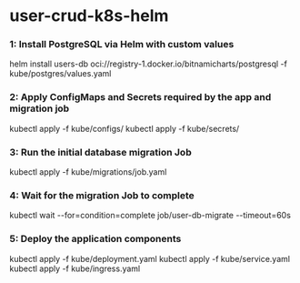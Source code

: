# user-crud-k8s-helm

### 1: Install PostgreSQL via Helm with custom values
helm install users-db oci://registry-1.docker.io/bitnamicharts/postgresql -f kube/postgres/values.yaml

### 2: Apply ConfigMaps and Secrets required by the app and migration job
kubectl apply -f kube/configs/
kubectl apply -f kube/secrets/

### 3: Run the initial database migration Job
kubectl apply -f kube/migrations/job.yaml

### 4: Wait for the migration Job to complete
kubectl wait --for=condition=complete job/user-db-migrate --timeout=60s

### 5: Deploy the application components
kubectl apply -f kube/deployment.yaml
kubectl apply -f kube/service.yaml
kubectl apply -f kube/ingress.yaml
